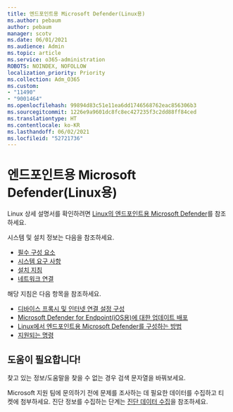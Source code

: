 ```yaml
---
title: 엔드포인트용 Microsoft Defender(Linux용)
ms.author: pebaum
author: pebaum
manager: scotv
ms.date: 06/01/2021
ms.audience: Admin
ms.topic: article
ms.service: o365-administration
ROBOTS: NOINDEX, NOFOLLOW
localization_priority: Priority
ms.collection: Adm_O365
ms.custom:
- "11490"
- "9001464"
ms.openlocfilehash: 99894d83c51e11ea6dd1746568762eac856306b3
ms.sourcegitcommit: 1226e9a9601dc8fc8ec427235f3c2dd88ff84ced
ms.translationtype: HT
ms.contentlocale: ko-KR
ms.lasthandoff: 06/02/2021
ms.locfileid: "52721736"
---
```

# <a name="microsoft-defender-for-endpoint-on-linux"></a>엔드포인트용 Microsoft Defender(Linux용)

Linux 상세 설명서를 확인하려면 [Linux의 엔드포인트용 Microsoft Defender](/microsoft-365/security/defender-endpoint/microsoft-defender-endpoint-linux)를 참조하세요.

시스템 및 설치 정보는 다음을 참조하세요.

- [필수 구성 요소](/microsoft-365/security/defender-endpoint/microsoft-defender-endpoint-linux#prerequisites)
- [시스템 요구 사항](/microsoft-365/security/defender-endpoint/microsoft-defender-endpoint-linux#system-requirements)
- [설치 지침](/microsoft-365/security/defender-endpoint/microsoft-defender-endpoint-linux#installation-instructions)
- [네트워크 연결](/microsoft-365/security/defender-endpoint/microsoft-defender-endpoint-linux#network-connections)

해당 지침은 다음 항목을 참조하세요.

- [디바이스 프록시 및 인터넷 연결 설정 구성](/microsoft-365/security/defender-endpoint/configure-proxy-internet#enable-access-to-microsoft-defender-atp-service-urls-in-the-proxy-server)
- [Microsoft Defender for Endpoint(iOS용)에 대한 업데이트 배포](/microsoft-365/security/defender-endpoint/linux-updates)
- [Linux에서 엔드포인트용 Microsoft Defender를 구성하는 방법](/microsoft-365/security/defender-endpoint/microsoft-defender-endpoint-linux#how-to-configure-microsoft-defender-for-endpoint-on-linux)
- [지원되는 명령](/microsoft-365/security/defender-endpoint/linux-resources#supported-commands)

## <a name="i-need-help"></a>도움이 필요합니다!

찾고 있는 정보/도움말을 찾을 수 없는 경우 검색 문자열을 바꿔보세요.

Microsoft 지원 팀에 문의하기 전에 문제를 조사하는 데 필요한 데이터를 수집하고 티켓에 첨부하세요. 진단 정보를 수집하는 단계는 [진단 데이터 수집](/microsoft-365/security/defender-endpoint/linux-resources#collect-diagnostic-information)을 참조하세요.